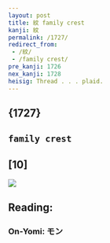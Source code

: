 ```yaml
---
layout: post
title: 紋 family crest
kanji: 紋
permalink: /1727/
redirect_from:
 - /紋/
 - /family crest/
pre_kanji: 1726
nex_kanji: 1728
heisig: Thread . . . plaid.
---
```


## {1727}

## `family crest`

## [10]

<div class="stroke"><img src="E7B48B.png" /></div>

## Reading:

### On-Yomi: モン
